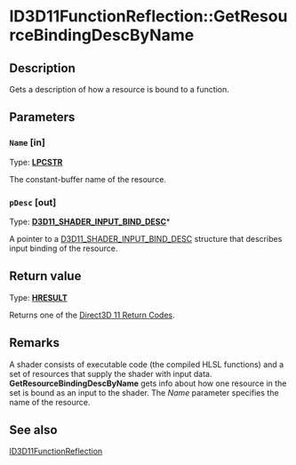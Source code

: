 # ID3D11FunctionReflection::GetResourceBindingDescByName

## Description

Gets a description of how a resource is bound to a function.

## Parameters

### `Name` [in]

Type: **[LPCSTR](https://learn.microsoft.com/windows/desktop/WinProg/windows-data-types)**

The constant-buffer name of the resource.

### `pDesc` [out]

Type: **[D3D11_SHADER_INPUT_BIND_DESC](https://learn.microsoft.com/windows/win32/api/d3d11shader/ns-d3d11shader-d3d11_shader_input_bind_desc)***

A pointer to a [D3D11_SHADER_INPUT_BIND_DESC](https://learn.microsoft.com/windows/win32/api/d3d11shader/ns-d3d11shader-d3d11_shader_input_bind_desc) structure that describes input binding of the resource.

## Return value

Type: **[HRESULT](https://learn.microsoft.com/windows/win32/com/structure-of-com-error-codes)**

Returns one of the [Direct3D 11 Return Codes](https://learn.microsoft.com/windows/desktop/direct3d11/d3d11-graphics-reference-returnvalues).

## Remarks

A shader consists of executable code (the compiled HLSL functions) and a set of resources that supply the shader with input data. **GetResourceBindingDescByName** gets info about how one resource in the set is bound as an input to the shader. The *Name* parameter specifies the name of the resource.

## See also

[ID3D11FunctionReflection](https://learn.microsoft.com/windows/desktop/api/d3d11shader/nn-d3d11shader-id3d11functionreflection)